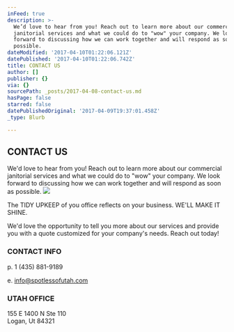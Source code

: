 ```yaml
---
inFeed: true
description: >-
  We’d love to hear from you! Reach out to learn more about our commercial
  janitorial services and what we could do to "wow" your company. We look
  forward to discussing how we can work together and will respond as soon as
  possible.
dateModified: '2017-04-10T01:22:06.121Z'
datePublished: '2017-04-10T01:22:06.742Z'
title: CONTACT US
author: []
publisher: {}
via: {}
sourcePath: _posts/2017-04-08-contact-us.md
hasPage: false
starred: false
datePublishedOriginal: '2017-04-09T19:37:01.458Z'
_type: Blurb

---
```

## CONTACT US

We'd love to hear from you! Reach out to learn more about our commercial janitorial services and what we could do to "wow" your company. We look forward to discussing how we can work together and will respond as soon as possible.
![](https://the-grid-user-content.s3-us-west-2.amazonaws.com/bf8c1957-e8e5-42dd-b7ce-ff40e0404edd.png)

The TIDY UPKEEP of you office reflects on your business. WE'LL MAKE IT SHINE.

We'd love the opportunity to tell you more about our services and provide you with a quote customized for your company's needs. Reach out today!

### CONTACT INFO

p. 1 (435) 881-9189

e. info@spotlessofutah.com

### UTAH OFFICE

155 E 1400 N Ste 110  
Logan, Ut 84321